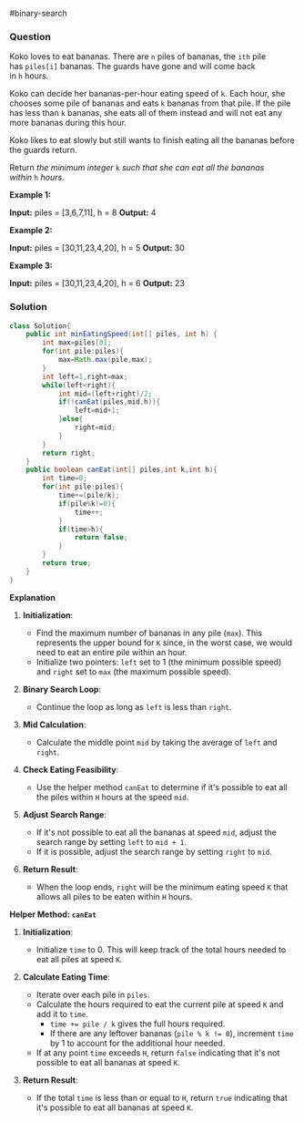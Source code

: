 #binary-search 
### Question
Koko loves to eat bananas. There are `n` piles of bananas, the `ith` pile has `piles[i]` bananas. The guards have gone and will come back in `h` hours.

Koko can decide her bananas-per-hour eating speed of `k`. Each hour, she chooses some pile of bananas and eats `k` bananas from that pile. If the pile has less than `k` bananas, she eats all of them instead and will not eat any more bananas during this hour.

Koko likes to eat slowly but still wants to finish eating all the bananas before the guards return.

Return _the minimum integer_ `k` _such that she can eat all the bananas within_ `h` _hours_.

**Example 1:**

**Input:** piles = [3,6,7,11], h = 8
**Output:** 4

**Example 2:**

**Input:** piles = [30,11,23,4,20], h = 5
**Output:** 30

**Example 3:**

**Input:** piles = [30,11,23,4,20], h = 6
**Output:** 23

### Solution
```java
class Solution{
	public int minEatingSpeed(int[] piles, int h) {  
	    int max=piles[0];  
	    for(int pile:piles){  
	        max=Math.max(pile,max);  
	    }  
	    int left=1,right=max;  
	    while(left<right){  
	        int mid=(left+right)/2;  
	        if(!canEat(piles,mid,h)){  
	            left=mid+1;  
	        }else{  
	            right=mid;  
	        }  
	    }  
	    return right;  
	}  
	public boolean canEat(int[] piles,int k,int h){  
	    int time=0;  
	    for(int pile:piles){  
	        time+=(pile/k);  
	        if(pile%k!=0){  
	            time++;  
	        }  
	        if(time>h){  
	            return false;  
	        }  
	    }  
	    return true;  
	}
}
```

**Explanation**
1. **Initialization**:
    
    - Find the maximum number of bananas in any pile (`max`). This represents the upper bound for `K` since, in the worst case, we would need to eat an entire pile within an hour.
    - Initialize two pointers: `left` set to 1 (the minimum possible speed) and `right` set to `max` (the maximum possible speed).
2. **Binary Search Loop**:
    
    - Continue the loop as long as `left` is less than `right`.
3. **Mid Calculation**:
    
    - Calculate the middle point `mid` by taking the average of `left` and `right`.
4. **Check Eating Feasibility**:
    
    - Use the helper method `canEat` to determine if it's possible to eat all the piles within `H` hours at the speed `mid`.
5. **Adjust Search Range**:
    
    - If it's not possible to eat all the bananas at speed `mid`, adjust the search range by setting `left` to `mid + 1`.
    - If it is possible, adjust the search range by setting `right` to `mid`.
6. **Return Result**:
    
    - When the loop ends, `right` will be the minimum eating speed `K` that allows all piles to be eaten within `H` hours.

**Helper Method: `canEat`**

1. **Initialization**:
    
    - Initialize `time` to 0. This will keep track of the total hours needed to eat all piles at speed `K`.
2. **Calculate Eating Time**:
    
    - Iterate over each pile in `piles`.
    - Calculate the hours required to eat the current pile at speed `K` and add it to `time`.
        - `time += pile / k` gives the full hours required.
        - If there are any leftover bananas (`pile % k != 0`), increment `time` by 1 to account for the additional hour needed.
    - If at any point `time` exceeds `H`, return `false` indicating that it's not possible to eat all bananas at speed `K`.
3. **Return Result**:
    
    - If the total `time` is less than or equal to `H`, return `true` indicating that it's possible to eat all bananas at speed `K`.